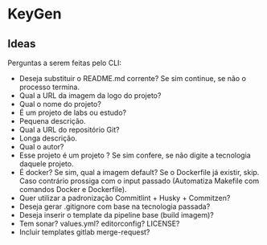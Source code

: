 # KeyGen

## Ideas 

Perguntas a serem feitas pelo CLI:

* Deseja substituir o README.md corrente? Se sim continue, se não o processo termina.
* Qual a URL da imagem da logo do projeto?
* Qual o nome do projeto?
* É um projeto de labs ou estudo?
* Pequena descrição.
* Qual a URL do repositório Git?
* Longa descrição.
* Qual o autor?
* Esse projeto é um projeto <Tecnologia>? Se sim confere, se não digite a tecnologia daquele projeto.
* É docker? Se sim, qual a imagem default? Se o Dockerfile já existir, skip. Caso contrário prossiga com o input passado (Automatiza Makefile com comandos Docker e Dockerfile).
* Quer utilizar a padronização Commitlint + Husky + Commitzen?
* Deseja gerar .gitignore com base na tecnologia passada?
* Deseja inserir o template da pipeline base (build imagem)?
* Tem sonar? values.yml? editorconfig? LICENSE?
* Incluir templates gitlab merge-request?
